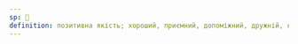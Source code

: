 ```yaml
---
sp: 󱥔
definition: позитивна якість; хороший, приємний, допоміжний, дружній, корисний, мирний
---
```

<!-- pona is everything i like. it's a prime example of the inherent subjectiveness of toki pona. pona is basically never about "objectively" good things, it's basically always about what is good from the speaker's (or maybe someone else's) perspective. things are always pona based on *someone*'s subjective experience of the world. this is why the typical way to talk about things you like in toki pona is simply to say that it's pona. -->